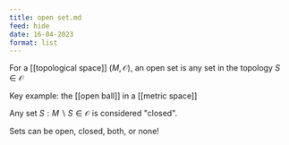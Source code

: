 ```yaml
---
title: open set.md
feed: hide
date: 16-04-2023
format: list
---
```



For a [[topological space]] $(M, \mathcal O)$, an open set is any set in the topology $S\in\mathcal O$

Key example: the [[open ball]] in a [[metric space]]

Any set $S: M\backslash S\in\mathcal O$ is considered "closed".

Sets can be open, closed, both, or none!